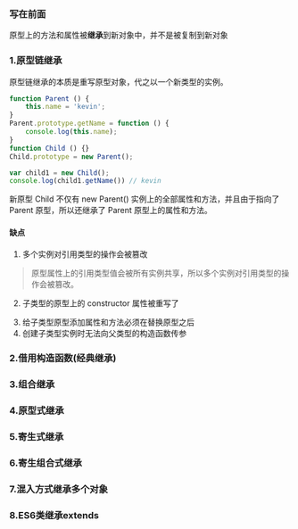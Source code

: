 ### 写在前面
原型上的方法和属性被**继承**到新对象中，并不是被复制到新对象
### 1.原型链继承
原型链继承的本质是重写原型对象，代之以一个新类型的实例。
```js
function Parent () {
    this.name = 'kevin';
}
Parent.prototype.getName = function () {
    console.log(this.name);
}
function Child () {}
Child.prototype = new Parent();

var child1 = new Child();
console.log(child1.getName()) // kevin
```
新原型 Child 不仅有 new Parent() 实例上的全部属性和方法，并且由于指向了 Parent 原型，所以还继承了 Parent 原型上的属性和方法。
#### 缺点
1. 多个实例对引用类型的操作会被篡改
> 原型属性上的引用类型值会被所有实例共享，所以多个实例对引用类型的操作会被篡改。
2. 子类型的原型上的 constructor 属性被重写了
> 
3. 给子类型原型添加属性和方法必须在替换原型之后
4. 创建子类型实例时无法向父类型的构造函数传参
### 2.借用构造函数(经典继承)

### 3.组合继承

### 4.原型式继承

### 5.寄生式继承

### 6.寄生组合式继承

### 7.混入方式继承多个对象

### 8.ES6类继承extends